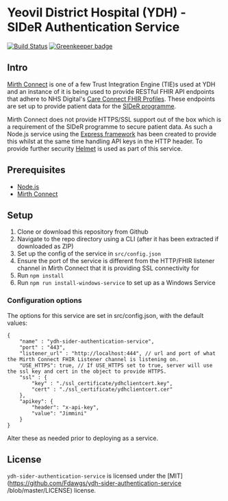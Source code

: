 Yeovil District Hospital (YDH) - SIDeR Authentication Service
==========================================
[![Build Status](https://travis-ci.org/Fdawgs/ydh-sider-authentication-service.svg?branch=master)](https://travis-ci.org/Fdawgs/ydh-sider-authentication-service) [![Greenkeeper badge](https://badges.greenkeeper.io/Fdawgs/ydh-sider-authentication-service.svg)](https://greenkeeper.io/)

## Intro
[Mirth Connect](https://github.com/nextgenhealthcare/connect) is one of a few Trust Integration Engine (TIE)s used at YDH and an instance of it is being used to provide RESTful FHIR API endpoints that adhere to NHS Digital's [Care Connect FHIR Profiles](https://nhsconnect.github.io/CareConnectAPI/). These endpoints are set up to provide patient data for the [SIDeR programme](https://www.somersetccg.nhs.uk/your-health/sharing-your-information/sider/).

Mirth Connect does not provide HTTPS/SSL support out of the box which is a requirement of the SIDeR programme to secure patient data. As such a Node.js service using the [Express framework](https://expressjs.com/) has been created to provide this whilst at the same time handling API keys in the HTTP header.
To provide further security [Helmet](https://helmetjs.github.io/) is used as part of this service.

## Prerequisites
- [Node.js](https://nodejs.org/en/)
- [Mirth Connect](https://github.com/nextgenhealthcare/connect)



## Setup
1. Clone or download this repository from Github
2. Navigate to the repo directory using a CLI (after it has been extracted if downloaded as ZIP)
3. Set up the config of the service in `src/config.json`
4. Ensure the port of the service is different from the HTTP/FHIR listener channel in Mirth Connect that it is providing SSL connectivity for
5. Run `npm install`
6. Run `npm run install-windows-service` to set up as a Windows Service

### Configuration options

The options for this service are set in src/config.json, with the default values:

```jsonc
{
	"name" : "ydh-sider-authentication-service",
	"port" : "443",
	"listener_url" : "http://localhost:444", // url and port of what the Mirth Connect FHIR Listener channel is listening on.
	"USE_HTTPS": true, // If USE_HTTPS set to true, server will use the ssl key and cert in the object to provide HTTPS.
	"ssl" : {
		"key" : "./ssl_certificate/ydhclientcert.key",
		"cert" : "./ssl_certificate/ydhclientcert.cer"
	},
	"apikey": {
		"header": "x-api-key",
		"value": "Jimmini"
	}
}
```

Alter these as needed prior to deploying as a service.

## License
`ydh-sider-authentication-service` is licensed under the [MIT](https://github.com/Fdawgs/ydh-sider-authentication-service
/blob/master/LICENSE) license.

